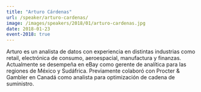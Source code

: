 ```yaml
---
title: "Arturo Cárdenas"
url: /speaker/arturo-cardenas/
image: /images/speakers/2018/01/arturo-cardenas.jpg
date: 2018-01-23
event-2018: true
---
```


Arturo es un analista de datos con experiencia en distintas industrias como retail, electrónica de consumo, aeroespacial, manufactura y finanzas. Actualmente se desempeña en eBay como gerente de analítica para las regiones de México y Sudáfrica. Previamente colaboró con Procter &amp; Gambler en Canadá como analista para optimización de cadena de suministro.